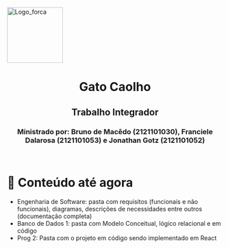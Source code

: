 <br />

<p align="left">
  <img alt="Logo_forca" src="https://cdn-icons-png.flaticon.com/512/1748/1748081.png" width="130px" />
</p>

<h1 align="left" style="text-align: center;">Gato Caolho</h1>
<h2 align="left" style="text-align: center;">Trabalho Integrador</h2>
<h3 align="left" style="text-align: center;">Ministrado por: Bruno de Macêdo (2121101030), Franciele Dalarosa (2121101053) e Jonathan Gotz (2121101052) </h3>


</br>

# :pushpin: Conteúdo até agora
- Engenharia de Software: pasta com requisitos (funcionais e não funcionais), diagramas, descrições de necessidades entre outros (documentação completa)
- Banco de Dados 1: pasta com Modelo Conceitual, lógico relacional e em código
- Prog 2: Pasta com o projeto em código sendo implementado em React
